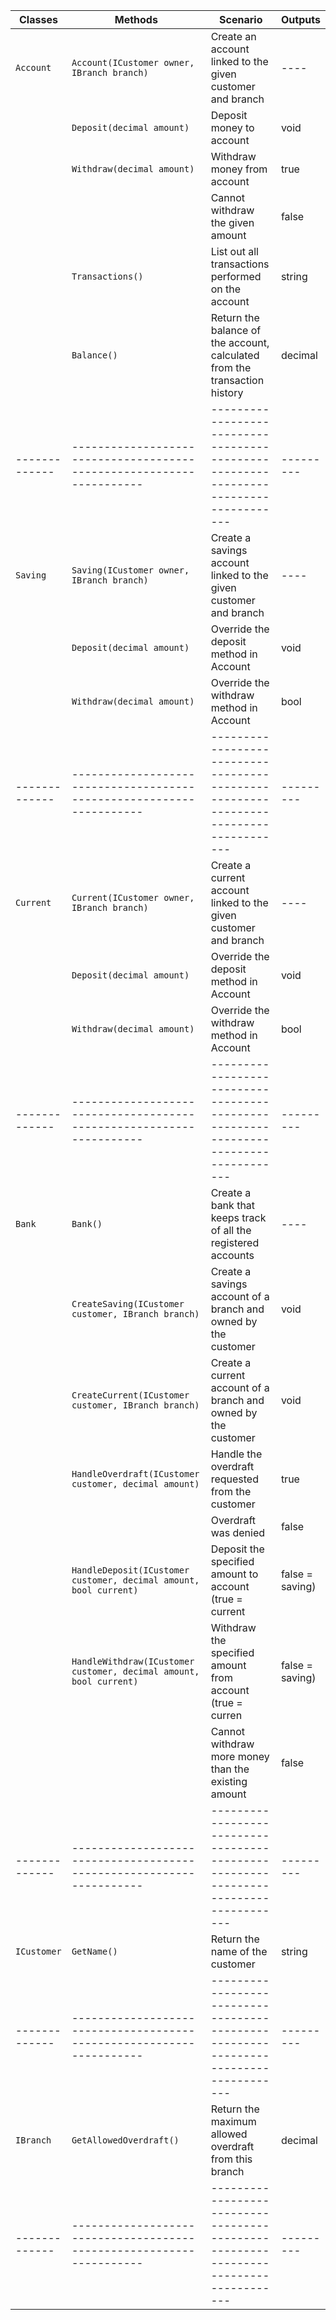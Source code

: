 | Classes     | Methods                                                            | Scenario                                                                           | Outputs |
|-------------|--------------------------------------------------------------------|------------------------------------------------------------------------------------|---------|
| `Account`   | `Account(ICustomer owner, IBranch branch)`                         | Create an account linked to the given customer and branch                          | ----    |
|             | `Deposit(decimal amount)`                                          | Deposit money to account                                                           | void    |
|             | `Withdraw(decimal amount)`                                         | Withdraw money from account                                                        | true    |
|             |                                                                    | Cannot withdraw the given amount                                                   | false   |
|             | `Transactions()`                                                   | List out all transactions performed on the account                                 | string  |
|             | `Balance()`                                                        | Return the balance of the account, calculated from the transaction history         | decimal |
|-------------|--------------------------------------------------------------------|------------------------------------------------------------------------------------|---------|
| `Saving`    | `Saving(ICustomer owner, IBranch branch)`                          | Create a savings account linked to the given customer and branch                   | ----    |
|             | `Deposit(decimal amount)`                                          | Override the deposit method in Account                                             | void    |
|             | `Withdraw(decimal amount)`                                         | Override the withdraw method in Account                                            | bool    |
|-------------|--------------------------------------------------------------------|------------------------------------------------------------------------------------|---------|
| `Current`   | `Current(ICustomer owner, IBranch branch)`                         | Create a current account linked to the given customer and branch                   | ----    |
|             | `Deposit(decimal amount)`                                          | Override the deposit method in Account                                             | void    |
|             | `Withdraw(decimal amount)`                                         | Override the withdraw method in Account                                            | bool    |
|-------------|--------------------------------------------------------------------|------------------------------------------------------------------------------------|---------|
| `Bank`      | `Bank()`                                                           | Create a bank that keeps track of all the registered accounts                      | ----    |
|             | `CreateSaving(ICustomer customer, IBranch branch)`                 | Create a savings account of a branch and owned by the customer                     | void    |
|             | `CreateCurrent(ICustomer customer, IBranch branch)`                | Create a current account of a branch and owned by the customer                     | void    |
|             | `HandleOverdraft(ICustomer customer, decimal amount)`              | Handle the overdraft requested from the customer                                   | true    |
|             |                                                                    | Overdraft was denied                                                               | false   |
|             | `HandleDeposit(ICustomer customer, decimal amount, bool current)`  | Deposit the specified amount to account (true = current | false = saving)          | void    |
|             | `HandleWithdraw(ICustomer customer, decimal amount, bool current)` | Withdraw the specified amount from account (true = curren | false = saving)        | true    |
|             |                                                                    | Cannot withdraw more money than the existing amount                                | false   |
|-------------|--------------------------------------------------------------------|------------------------------------------------------------------------------------|---------|
| `ICustomer` | `GetName()`                                                        | Return the name of the customer                                                    | string  |
|-------------|--------------------------------------------------------------------|------------------------------------------------------------------------------------|---------|
| `IBranch`   | `GetAllowedOverdraft()`                                            | Return the maximum allowed overdraft from this branch                              | decimal |
|-------------|--------------------------------------------------------------------|------------------------------------------------------------------------------------|---------|